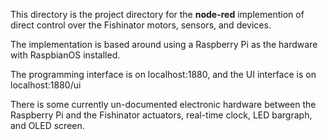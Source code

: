 This directory is the project directory for the
**node-red** implemention of direct control over the
Fishinator motors, sensors, and devices.

The implementation is based around using a Raspberry Pi
as the hardware with RaspbianOS installed.

The programming interface is on localhost:1880,
and the UI interface is on localhost:1880/ui

There is some currently un-documented electronic 
hardware between the Raspberry Pi and the Fishinator
actuators, real-time clock, LED bargraph, and OLED screen.

